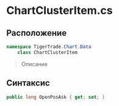 
# ChartClusterItem.cs
## Расположение
```csharp
namespace TigerTrade.Chart.Data  
    class ChartClusterItem
```

> Описание

## Синтаксис
```csharp
public long OpenPosAsk { get; set; }
```
